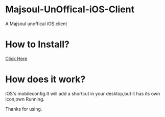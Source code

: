 # Majsoul-UnOffical-iOS-Client
A Majsoul unoffical iOS client
# How to Install?

[Click Here](https://github.com/Laulan56/Majsoul-UnOffical-iOS-Client/blob/master/%E9%9B%80%E9%AD%82majsoul.mobileconfig "悬停显示")

# How does it work?
iOS's mobileconfig.It will add a shortcut in your desktop,but it has its own icon,own Running.

Thanks for using.
